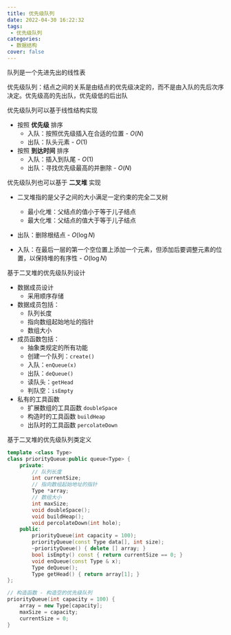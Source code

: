 ```yaml
---
title: 优先级队列
date: 2022-04-30 16:22:32
tags:
 - 优先级队列
categories:
 - 数据结构
cover: false
---
```


队列是一个先进先出的线性表

优先级队列：结点之间的关系是由结点的优先级决定的，而不是由入队的先后次序决定。优先级高的先出队，优先级低的后出队

优先级队列可以基于线性结构实现
 - 按照 **优先级** 排序
   - 入队：按照优先级插入在合适的位置 - $O(N)$
   - 出队：队头元素 - $O(1)$
 - 按照 **到达时间** 排序
   - 入队：插入到队尾 - $O(1)$
   - 出队：寻找优先级最高的并删除 - $O(N)$


优先级队列也可以基于 **二叉堆** 实现

 - 二叉堆指的是父子之间的大小满足一定约束的完全二叉树

   - 最小化堆：父结点的值小于等于儿子结点
   - 最大化堆：父结点的值大于等于儿子结点

 - 出队：删除根结点 - $O(\log{N})$

 - 入队：在最后一层的第一个空位置上添加一个元素，但添加后要调整元素的位置，以保持堆的有序性 - $O(\log{N})$


基于二叉堆的优先级队列设计
 - 数据成员设计
   - 采用顺序存储
 - 数据成员包括：
   - 队列长度
   - 指向数组起始地址的指针
   - 数组大小
 - 成员函数包括：
   - 抽象类规定的所有功能
   - 创建一个队列：`create()`
   - 入队：`enQueue(x)`
   - 出队：`deQueue()`
   - 读队头：`getHead`
   - 判队空：`isEmpty`
 - 私有的工具函数
   - 扩展数组的工具函数 `doubleSpace`
   - 构造时的工具函数 `buildHeap`
   - 出队时的工具函数 `percolateDown`

基于二叉堆的优先级队列类定义

```cpp
template <class Type>
class priorityQueue:public queue<Type> {
    private:
        // 队列长度
        int currentSize;  
        // 指向数组起始地址的指针
        Type *array; 
        // 数组大小
        int maxSize;
        void doubleSpace();
        void buildHeap();
        void percolateDown(int hole);  
    public:
        priorityQueue(int capacity = 100);
        priorityQueue(const Type data[], int size);
        ~priorityQueue() { delete [] array; }
        bool isEmpty() const { return currentSize == 0; }
        void enQueue(const Type & x);
        Type deQueue();
        Type getHead() { return array[1]; }
};

// 构造函数 - 构造空的优先级队列
priorityQueue(int capacity = 100) { 
    array = new Type[capacity];
    maxSize = capacity;   
    currentSize = 0;
}
```